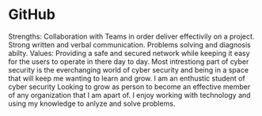 # GitHub
Strengths: Collaboration with Teams in order deliver effectivily on a project. Strong written and verbal communication. Problems solving and diagnosis abilty.
Values: Providing a safe and secured network while keeping it easy for the users to operate in there day to day.
Most intrestiong part of cyber security is the everchanging world of cyber security and being in a space that will keep me wanting to learn and grow. 
I am an enthustic student of cyber security Looking to grow as person to become an effective member of any organization that I am apart of. I enjoy working with technology and using my knowledge to anlyze and solve problems. 
